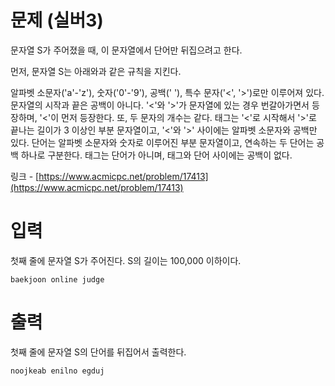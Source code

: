 # 문제 (실버3)

문자열 S가 주어졌을 때, 이 문자열에서 단어만 뒤집으려고 한다.

먼저, 문자열 S는 아래와과 같은 규칙을 지킨다.

알파벳 소문자('a'-'z'), 숫자('0'-'9'), 공백(' '), 특수 문자('<', '>')로만 이루어져 있다.
문자열의 시작과 끝은 공백이 아니다.
'<'와 '>'가 문자열에 있는 경우 번갈아가면서 등장하며, '<'이 먼저 등장한다. 또, 두 문자의 개수는 같다.
태그는 '<'로 시작해서 '>'로 끝나는 길이가 3 이상인 부분 문자열이고, '<'와 '>' 사이에는 알파벳 소문자와 공백만 있다. 단어는 알파벳 소문자와 숫자로 이루어진 부분 문자열이고, 연속하는 두 단어는 공백 하나로 구분한다. 태그는 단어가 아니며, 태그와 단어 사이에는 공백이 없다.

링크 - [https://www.acmicpc.net/problem/17413](https://www.acmicpc.net/problem/17413)

# 입력

첫째 줄에 문자열 S가 주어진다. S의 길이는 100,000 이하이다.

```
baekjoon online judge
```

# 출력

첫째 줄에 문자열 S의 단어를 뒤집어서 출력한다.

```
noojkeab enilno egduj
```
